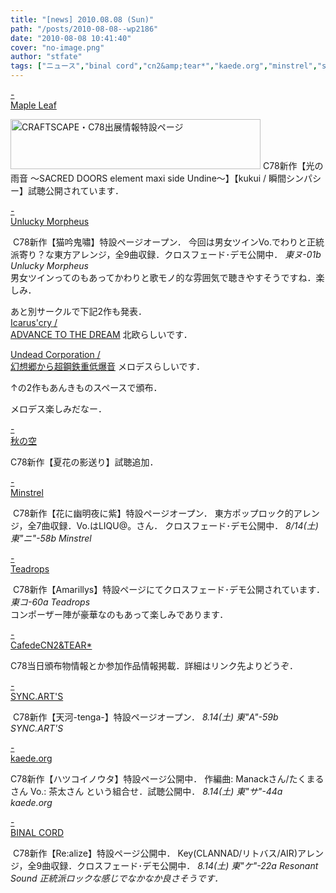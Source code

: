 ```yaml
---
title: "[news] 2010.08.08 (Sun)"
path: "/posts/2010-08-08--wp2186"
date: "2010-08-08 10:41:40"
cover: "no-image.png"
author: "stfate"
tags: ["ニュース","binal cord","cn2&amp;tear*","kaede.org","minstrel","sync.art's","teadrops","unlucky morpheus","三澤秋","霜月はるか"]
---
```


<style type="text/css">
<!--
p {white-space: pre-wrap};
-->
</style>

<a class="topics" href="http://shimotsukin.com/" target="_blank">- Maple Leaf</a>
<div class="news"><a href="http://craftscape.co.jp/c78/c78.html" target="_blank"><img src="http://craftscape.co.jp/c78/banc78.jpg" width="400" height="80" border="0" alt="CRAFTSCAPE・C78出展情報特設ページ"></a>
C78新作【光の雨音 ～SACRED DOORS element maxi side Undine～】【kukui / 瞬間シンパシー】試聴公開されています．</div>

<a class="topics" href="http://sound.jp/ankimo/" target="_blank">- Unlucky Morpheus</a>
<div class="news"><a href="http://sound.jp/ankimo/bgks.xhtm"><img src="http://stfate.net/wp-content/uploads/2010/08/bgks_bana.jpg" alt="" /></a>
C78新作【猫吟鬼嘯】特設ページオープン．
今回は男女ツインVo.でわりと正統派寄り？な東方アレンジ，全9曲収録．クロスフェード･デモ公開中．
<em>東ヌ-01b Unlucky Morpheus</em>
<div id="talk">男女ツインってのもあってかわりと歌モノ的な雰囲気で聴きやすそうですね．楽しみ．</div>

あと別サークルで下記2作も発表．
<a href="http://icarus-cry.syncl.jp/?p=custom&id=9049409">Icarus'cry / ADVANCE TO THE DREAM</a>
北欧らしいです．

<a href="http://deathankou.blog129.fc2.com/">Undead Corporation / 幻想郷から超鋼鉄重低爆音</a>
メロデスらしいです．

↑の2作もあんきものスペースで頒布．
<div id="talk">メロデス楽しみだなー．</div></div>

<a class="topics" href="http://anraku.nothing.sh/akisora/2010natsuhana/" target="_blank">- 秋の空</a>
<div class="news">C78新作【夏花の影送り】試聴追加．</div>

<a class="topics" href="http://yuta.dogearstudios.net/ytcd-0002/" target="_blank">- Minstrel</a>
<div class="news"><a href="http://yuta.dogearstudios.net/ytcd-0002/"><img src="http://yuta.dogearstudios.net/ytcd-0002/banner468x95.jpg" alt="" /></a>
C78新作【花に幽明夜に紫】特設ページオープン．
東方ポップロック的アレンジ，全7曲収録．Vo.はLIQU@。さん．
クロスフェード･デモ公開中．
<em>8/14(土) 東"ニ"-58b Minstrel</em></div>

<a class="topics" href="http://teadrops.jp/tddc0007.html" target="_blank">- Teadrops</a>
<div class="news"><a href="http://teadrops.jp/tddc0007.html"><img src="http://teadrops.jp/img/tddc0007_bn.jpg" alt="" /></a>
C78新作【Amarillys】特設ページにてクロスフェード･デモ公開されています．
<em>東コ-60a Teadrops</em>
<div id="talk">コンポーザー陣が豪華なのもあって楽しみであります．</div></div>

<a class="topics" href="http://mure.sakura.ne.jp/cn2/" target="_blank">- CafedeCN2&TEAR*</a>
<div class="news">C78当日頒布物情報とか参加作品情報掲載．詳細はリンク先よりどうぞ．</div>

<a class="topics" href="http://syncarts.jp/" target="_blank">- SYNC.ART'S</a>
<div class="news"><a href="http://syncarts.jp/sp/sacd5028/index.html"><img src="http://syncarts.jp/sp/sacd5028/img/sacd5028ban_l1.jpg" alt="" /></a>
C78新作【天河-tenga-】特設ページオープン．
<em>8.14(土) 東"A"-59b SYNC.ART'S</em></div>

<a class="topics" href="http://kaede.org/" target="_blank">- kaede.org</a>
<div class="news">C78新作【ハツコイノウタ】特設ページ公開中．
作編曲: Manackさん/たくまるさん Vo.: 茶太さん という組合せ．試聴公開中．
<em>8.14(土) 東"サ"-44a kaede.org</em></div>

<a class="topics" href="http://resonant-sound.com/realize.html" target="_blank">- BINAL CORD</a>
<div class="news"><a href="http://resonant-sound.com/realize.html"><img src="http://resonant-sound.com/400-Re.jpg" alt="" /></a>
C78新作【Re:alize】特設ページ公開中．
Key(CLANNAD/リトバス/AIR)アレンジ，全9曲収録．クロスフェード･デモ公開中．
<em>8.14(土) 東"ケ"-22a Resonant Sound</em>
<em>正統派ロックな感じでなかなか良さそうです．</em></div>